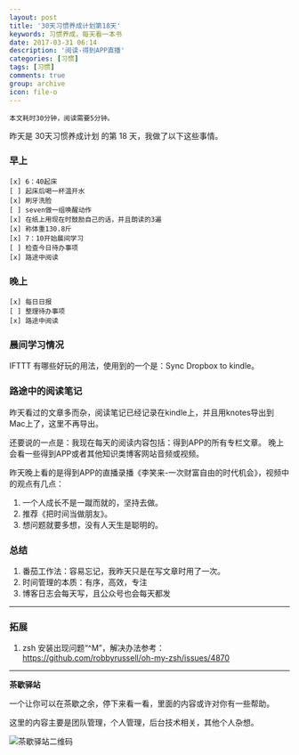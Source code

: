 ```yaml
---
layout: post
title: '30天习惯养成计划第18天'
keywords: 习惯养成，每天看一本书
date: 2017-03-31 06:14
description: '阅读-得到APP直播'
categories: [习惯]
tags: [习惯]
comments: true
group: archive
icon: file-o
---
```


	本文耗时30分钟，阅读需要5分钟。

<!-- more -->

昨天是 30天习惯养成计划 的第 18 天，我做了以下这些事情。

### 早上 ###

	[x] 6：40起床
	[ ] 起床后喝一杯温开水
	[x] 刷牙洗脸
	[ ] seven做一组唤醒动作
	[x] 在纸上用现在时鼓励自己的话，并且朗读的3遍
	[x] 称体重130.8斤
	[x] 7：10开始晨间学习
	[ ] 检查今日待办事项
	[x] 路途中阅读

### 晚上 ###

	[x] 每日日报
	[ ] 整理待办事项
	[x] 路途中阅读

### 晨间学习情况 ###

IFTTT 有哪些好玩的用法，使用到的一个是：Sync Dropbox to kindle。

### 路途中的阅读笔记 ###

昨天看过的文章多而杂，阅读笔记已经记录在kindle上，并且用knotes导出到Mac上了，这里不再导出。

还要说的一点是：我现在每天的阅读内容包括：得到APP的所有专栏文章。
晚上会看一些得到APP或者其他知识类博客网站音频或视频。

昨天晚上看的是得到APP的直播录播《李笑来-一次财富自由的时代机会》，视频中的观点有几点：

1. 一个人成长不是一蹴而就的，坚持去做。
2. 推荐《把时间当做朋友》。
3. 想问题就要多想，没有人天生是聪明的。

### 总结 ###

1. 番茄工作法：容易忘记，我昨天只是在写文章时用了一次。
2. 时间管理的本质：有序，高效，专注
3. 博客日志会每天写，且公众号也会每天都发

----

### 拓展 ###

1. zsh 安装出现问题“^M”，解决办法参考：https://github.com/robbyrussell/oh-my-zsh/issues/4870

----

**茶歇驿站**

一个让你可以在茶歇之余，停下来看一看，里面的内容或许对你有一些帮助。

这里的内容主要是团队管理，个人管理，后台技术相关，其他个人杂想。

![茶歇驿站二维码](http://ww4.sinaimg.cn/large/824dcde4gw1f358o5j022j20by0bywf8.jpg)
